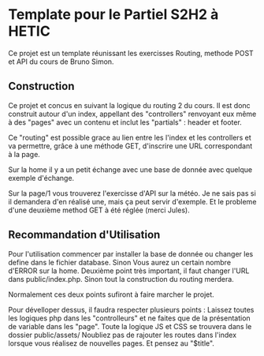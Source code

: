 # Template pour le Partiel S2H2 à HETIC

Ce projet est un template réunissant les exercisses Routing, methode POST et API du cours de Bruno Simon.


## Construction

Ce projet et concus en suivant la logique du routing 2 du cours. 
Il est donc construit autour d'un index, appellant des "controllers" renvoyant eux même à des "pages" avec un contenu et inclut les "partials" : header et footer.

Ce "routing" est possible grace au lien entre les l'index et les controllers et va permettre, grâce à une méthode GET, d'inscrire une URL correspondant à la page.

Sur la home il y a un petit échange avec une base de donnée avec quelque exemple d'échange.

Sur la page/1 vous trouverez l'exercisse d'API sur la météo. Je ne sais pas si il demandera d'en réalisé une, mais ça peut servir d'exemple. Et le probleme d'une deuxième method GET à été réglée (merci Jules).


## Recommandation d'Utilisation

Pour l'utilisation commencer par installer la base de donnée ou changer les define dans le fichier database. Sinon Vous aurez un certain nombre d'ERROR sur la home.
Deuxième point très important, il faut changer l'URL dans public/index.php. Sinon tout la construction du routing merdera.

Normalement ces deux points sufiront à faire marcher le projet.

Pour dévelloper dessus, il faudra respecter plusieurs points :
  Laissez toutes les logiques php dans les "controlleurs" et ne faites que de la présentation de variable dans les "page".
  Toute la logique JS et CSS se trouvera dans le dossier public/assets/
  Noubliez pas de rajouter les routes dans l'index lorsque vous réalisez de nouvelles pages. Et pensez au "$title".
